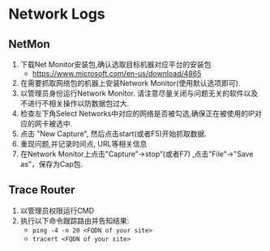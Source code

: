 # Network Logs

## NetMon

1. 下载Net Monitor安装包,确认选取目标机器对应平台的安装包
    - https://www.microsoft.com/en-us/download/4865
2. 在需要抓取网络包的机器上安装Network Monitor(使用默认选项即可).
3. 以管理员身份运行Network Monitor. 请注意尽量关闭与问题无关的软件以及不进行不相关操作以防数据包过大.
4. 检查左下角Select Networks中对应的网络是否被勾选,确保正在被使用的IP对应的网卡被选中.
5. 点击 "New Capture", 然后点击start(或者F5)开始抓取数据.
6. 重现问题,并记录时间点, URL等相关信息
7. 在Network Monitor上点击"Capture"->stop”(或者F7) ,点击"File"->"Save as"，保存为Cap包.

## Trace Router

1. 以管理员权限运行CMD
2. 执行以下命令跟踪路由并告知结果:
    - `ping -4 -n 20 <FQDN of your site>`
    - `tracert <FQDN of your site>`
